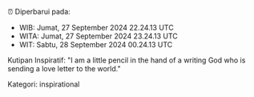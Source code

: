 ⏰ Diperbarui pada:
- WIB: Jumat, 27 September 2024 22.24.13 UTC
- WITA: Jumat, 27 September 2024 23.24.13 UTC
- WIT: Sabtu, 28 September 2024 00.24.13 UTC

Kutipan Inspiratif:
"I am a little pencil in the hand of a writing God who is sending a love letter to the world."


Kategori: inspirational

